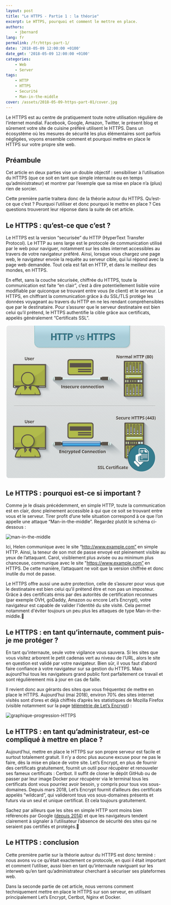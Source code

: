 ```yaml
---
layout: post
title: "Le HTTPS - Partie 1 : la théorie"
excerpt: Le HTTPS, pourquoi et comment le mettre en place.
authors:
    - jbernard
lang: fr
permalink: /fr/https-part-1/
date: '2018-05-09 12:00:00 +0100'
date_gmt: '2018-05-09 12:00:00 +0100'
categories:
    - Web
    - Server
tags:
    - HTTP
    - HTTPS
    - Securité
    - Man-in-the-middle
cover: /assets/2018-05-09-https-part-01/cover.jpg
---
```


Le HTTPS est au centre de pratiquement toute notre utilisation régulière de l’internet mondial. Facebook, Google, Amazon, Twitter, le présent blog et sûrement votre site de cuisine préféré utilisent le HTTPS. Dans un écosystème où les mesures de sécurité les plus élémentaires sont parfois négligées, voyons ensemble comment et pourquoi mettre en place le HTTPS sur votre propre site web.

## Préambule

Cet article en deux parties vise un double objectif : sensibiliser à l’utilisation du HTTPS (que ce soit en tant que simple internaute ou en temps qu’administrateur) et montrer par l’exemple que sa mise en place n’a (plus) rien de sorcier.

Cette première partie traitera donc de la théorie autour du HTTPS. Qu’est-ce que c’est ? Pourquoi l’utiliser et donc pourquoi le mettre en place ? Ces questions trouveront leur réponse dans la suite de cet article.

## Le HTTPS : qu’est-ce que c’est ?

Le HTTPS est la version “securisée” du HTTP (HyperText Transfer Protocol). Le HTTP au sens large est le protocole de communication utilisé par le web pour naviguer, notamment sur les sites internet accessibles au travers de votre navigateur préféré. Ainsi, lorsque vous chargez une page web, le navigateur envoie la requête au serveur cible, qui lui répond avec la page web demandée. Tout cela est fait en HTTP, et dans le meilleur des mondes, en HTTPS.

En effet, sans la couche sécurisée, chiffrée du HTTPS, toute la communication est faite “en clair”, c’est à dire potentiellement lisible voire modifiable par quiconque se trouvant entre vous (le client) et le serveur. Le HTTPS, en chiffrant la communication grâce à du SSL/TLS protège les données voyageant au travers du HTTP en ne les rendant compréhensibles que par le destinataire. Pour s’assurer que le serveur destinataire est bien celui qu’il prétend, le HTTPS authentifie la cible grâce aux certificats, appelés généralement “Certificats SSL”.

![HTTP-VS-HTTPS](/assets/2018-05-09-https-part-01/http-vs-https.png)


## Le HTTPS : pourquoi est-ce si important ?

Comme je le disais précédemment, en simple HTTP, toute la communication est en clair, donc pleinement accessible à qui que ce soit se trouvant entre vous et le serveur. Tirer profit d’une telle situation correspond à ce que l’on appelle une attaque “Man-in-the-middle”. Regardez plutôt le schéma ci-dessous : 

![man-in-the-middle]({{site.baseurl}}/assets/2018-05-09-https-part-01/man-in-the-middle.png)

Ici, Helen communique avec le site “http://www.example.com” en simple HTTP. Ainsi, la teneur de son mot de passe envoyé est pleinement visible au yeux de l’attaquant. Carol, visiblement plus avisée ou au minimum plus chanceuse, communique avec le site "https://www.example.com” en HTTPS. De cette manière, l’attaquant ne voit que la version chiffrée et donc inutile du mot de passe.

Le HTTPS offre aussi une autre protection, celle de s’assurer pour vous que le destinataire est bien celui qu’il prétend être et non pas un imposteur. Grâce à des certificats émis par des autorités de certification reconnues (par exemple OVH, goDaddy, Amazon ou encore Let’s Encrypt), votre navigateur est capable de valider l'identité du site visité. Cela permet notamment d'éviter toujours un peu plus les attaques de type Man-in-the-middle.


## Le HTTPS : en tant qu’internaute, comment puis-je me protéger ?

En tant qu’internaute, seule votre vigilance vous sauvera. Si les sites que vous visitez arborent le petit cadenas vert au niveau de l’URL, alors le site en question est validé par votre navigateur. Bien sûr, il vous faut d’abord faire confiance à votre navigateur sur sa gestion du HTTPS. Mais aujourd’hui tous les navigateurs grand public font parfaitement ce travail et sont régulièrement mis à jour en cas de faille.  

Il revient donc aux gérants des sites que vous fréquentez de mettre en place le HTTPS. Aujourd’hui (mai 2018), environ 70% des sites internet visités sont d’ores et déjà chiffrés d’après les statistiques de Mozilla Firefox (visible notamment sur la page [télémétrie de Let’s Encrypt](https://letsencrypt.org/stats/)) : 

![graphique-progression-HTTPS]({{site.baseurl}}/assets/2018-05-09-https-part-01/graph_HTTPS_use.png)


## Le HTTPS : en tant qu’administrateur, est-ce compliqué à mettre en place ?

Aujourd’hui, mettre en place le HTTPS sur son propre serveur est facile et surtout totalement gratuit. Il n’y a donc plus aucune excuse pour ne pas le faire, dès la mise en place de votre site. Let’s Encrypt, en plus de fournir des certificats gratuitement, fournit un outil pour récupérer et renouveler ses fameux certificats : Certbot. Il suffit de cloner le dépôt GitHub ou de passer par leur image Docker pour récupérer via le terminal tous les certificats dont vous pourriez avoir besoin, y compris pour tous vos sous-domaines. Depuis mars 2018, Let’s Encrypt fournit d’ailleurs des certificats appelés “wildcard”, qui valideront tous vos sous-domaines présents et futurs via un seul et unique certificat. Et cela toujours gratuitement. 

Sachez par ailleurs que les sites en simple HTTP sont moins bien référencés par Google ([depuis 2014](https://webmasters.googleblog.com/2014/08/https-as-ranking-signal.html)) et que les navigateurs tendent clairement à signaler à l’utilisateur l’absence de sécurité des sites qui ne seraient pas certifiés et protégés.


## Le HTTPS : conclusion

Cette première partie sur la théorie autour du HTTPS est donc terminé : nous avons vu ce qu’était exactement ce protocole, en quoi il était important et comment l’utiliser, aussi bien en tant qu’internaute naviguant sur les interweb qu’en tant qu’administrateur cherchant à sécuriser ses plateformes web.

Dans la seconde partie de cet article, nous verrons comment techniquement mettre en place le HTTPS sur son serveur, en utilisant principalement Let’s Encrypt, Certbot, Nginx et Docker.
